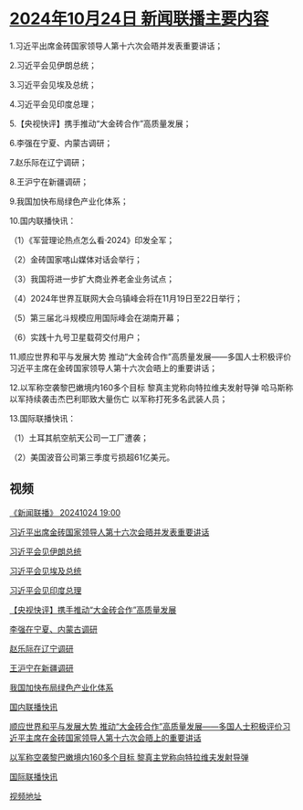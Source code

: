 # [2024年10月24日 新闻联播主要内容](https://tv.cctv.com/lm/xwlb/day/20241024.shtml)

1.习近平出席金砖国家领导人第十六次会晤并发表重要讲话；

2.习近平会见伊朗总统；

3.习近平会见埃及总统；

4.习近平会见印度总理；

5.【央视快评】携手推动“大金砖合作”高质量发展；

6.李强在宁夏、内蒙古调研；

7.赵乐际在辽宁调研；

8.王沪宁在新疆调研；

9.我国加快布局绿色产业化体系；

10.国内联播快讯：

（1）《军营理论热点怎么看·2024》印发全军；

（2）金砖国家喀山媒体对话会举行；

（3）我国将进一步扩大商业养老金业务试点；

（4）2024年世界互联网大会乌镇峰会将在11月19日至22日举行；

（5）第三届北斗规模应用国际峰会在湖南开幕；

（6）实践十九号卫星载荷交付用户；

11.顺应世界和平与发展大势 推动“大金砖合作”高质量发展——多国人士积极评价习近平主席在金砖国家领导人第十六次会晤上的重要讲话；

12.以军称空袭黎巴嫩境内160多个目标 黎真主党称向特拉维夫发射导弹 哈马斯称以军持续袭击杰巴利耶致大量伤亡 以军称打死多名武装人员；

13.国际联播快讯：

（1）土耳其航空航天公司一工厂遭袭；

（2）美国波音公司第三季度亏损超61亿美元。

## 视频

[《新闻联播》 20241024 19:00](https://tv.cctv.com/2024/10/24/VIDEBznzQzSCbL91Dxo7VEQ6241024.shtml)

[习近平出席金砖国家领导人第十六次会晤并发表重要讲话](https://tv.cctv.com/2024/10/24/VIDERO4hYv4Ta2aD8qQv3d4O241024.shtml)

[习近平会见伊朗总统](https://tv.cctv.com/2024/10/24/VIDEE3X7rnIkJPU60CCxEv2X241024.shtml)

[习近平会见埃及总统](https://tv.cctv.com/2024/10/24/VIDEtJd3PkUV37suJXdqAL4S241024.shtml)

[习近平会见印度总理](https://tv.cctv.com/2024/10/24/VIDEgoHHQ7RoTCmZ7ABcYI1T241024.shtml)

[【央视快评】携手推动“大金砖合作”高质量发展](https://tv.cctv.com/2024/10/24/VIDERiqETxW2joTtkZlfGw9X241024.shtml)

[李强在宁夏、内蒙古调研](https://tv.cctv.com/2024/10/24/VIDEkBeUYQCcLcxVqDEEEIUk241024.shtml)

[赵乐际在辽宁调研](https://tv.cctv.com/2024/10/24/VIDEDTBHNDN8uhE8PIx3LkWE241024.shtml)

[王沪宁在新疆调研](https://tv.cctv.com/2024/10/24/VIDEWdhZZBg3RxxhO2QoYcZk241024.shtml)

[我国加快布局绿色产业化体系](https://tv.cctv.com/2024/10/24/VIDER4SYT3KiVLzJ3MMiskk2241024.shtml)

[国内联播快讯](https://tv.cctv.com/2024/10/24/VIDEEHZKHFSXziBZfJJsWz23241024.shtml)

[顺应世界和平与发展大势 推动“大金砖合作”高质量发展——多国人士积极评价习近平主席在金砖国家领导人第十六次会晤上的重要讲话](https://tv.cctv.com/2024/10/24/VIDEySo9NeEAnbcSGK2pO9Zf241024.shtml)

[以军称空袭黎巴嫩境内160多个目标 黎真主党称向特拉维夫发射导弹](https://tv.cctv.com/2024/10/24/VIDEOYeRgtH72OkRZZhCzhoK241024.shtml)

[国际联播快讯](https://tv.cctv.com/2024/10/24/VIDEPSKIutEfDI3DsamX5HkG241024.shtml)

[视频地址](https://tv.cctv.com/lm/xwlb/day/20241024.shtml) 

